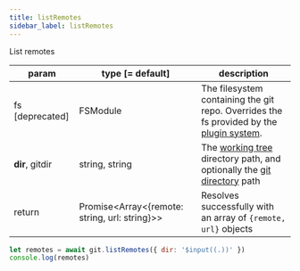 ```yaml
---
title: listRemotes
sidebar_label: listRemotes
---
```


List remotes

| param           | type [= default]                                  | description                                                                                                    |
| --------------- | ------------------------------------------------- | -------------------------------------------------------------------------------------------------------------- |
| fs [deprecated] | FSModule                                          | The filesystem containing the git repo. Overrides the fs provided by the [plugin system](./plugin_fs.md).      |
| **dir**, gitdir | string, string                                    | The [working tree](dir-vs-gitdir.md) directory path, and optionally the [git directory](dir-vs-gitdir.md) path |
| return          | Promise\<Array\<{remote: string, url: string}\>\> | Resolves successfully with an array of `{remote, url}` objects                                                 |

```js live
let remotes = await git.listRemotes({ dir: '$input((.))' })
console.log(remotes)
```
